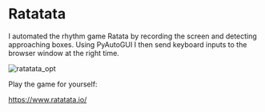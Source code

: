 # Ratatata

I automated the rhythm game Ratata by recording the screen and detecting approaching boxes.
Using PyAutoGUI I then send keyboard inputs to the browser window at the right time.

![ratatata_opt](https://github.com/user-attachments/assets/4b4356f4-f405-4aee-8cd1-915ed532dfaa)

Play the game for yourself:

https://www.ratatata.io/
